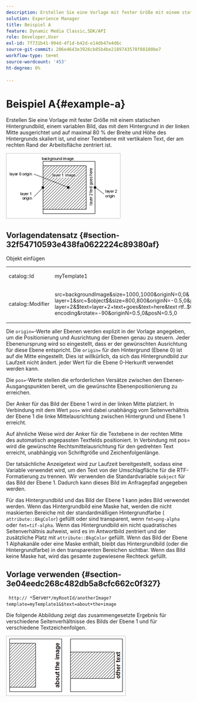 ```yaml
---
description: Erstellen Sie eine Vorlage mit fester Größe mit einem statischen Hintergrundbild, einem variablen Bild, das mit dem Hintergrund in der linken Mitte ausgerichtet und auf maximal 80 % der Breite und Höhe des Hintergrunds skaliert ist, und einer Textebene mit vertikalem Text, der am rechten Rand der Arbeitsfläche zentriert ist.
solution: Experience Manager
title: Beispiel A
feature: Dynamic Media Classic,SDK/API
role: Developer,User
exl-id: 7f731b41-994d-4f1d-b42d-e14db47e4d6c
source-git-commit: 206e4643e3926cb85b4be2189743578f88180be7
workflow-type: tm+mt
source-wordcount: '453'
ht-degree: 0%

---
```


# Beispiel A{#example-a}

Erstellen Sie eine Vorlage mit fester Größe mit einem statischen Hintergrundbild, einem variablen Bild, das mit dem Hintergrund in der linken Mitte ausgerichtet und auf maximal 80 % der Breite und Höhe des Hintergrunds skaliert ist, und einer Textebene mit vertikalem Text, der am rechten Rand der Arbeitsfläche zentriert ist.

![](assets/examplea.png)

## Vorlagendatensatz {#section-32f54710593e438fa0622224c89380af}

Objekt einfügen

<table id="simpletable_97ECA49445634F59B3F1D100412EFC70"> 
 <tr class="strow"> 
  <td class="stentry"> <p> <span class="codeph"> catalog::Id  </span> </p> </td> 
  <td class="stentry"> <p> <span class="codeph"> myTemplate1  </span> </p> </td> 
 </tr> 
 <tr class="strow"> 
  <td class="stentry"> <p> <span class="codeph"> catalog::Modifier  </span> </p> </td> 
  <td class="stentry"> <p> <span class="codeph"> src=backgroundImage&amp;size=1000,1000&amp;originN=0,0&amp; layer=1&amp;src=$object$&amp;size=800,800&amp;originN=-0.5,0&amp;posN=-0.5,0&amp; layer=2&amp;$text=layer+2+text+goes&amp;text=here&amp;text rtf..$text$...rtf-encoding&amp;rotate=-90&amp;originN=0.5,0&amp;posN=0.5,0  </span> </p> </td> 
 </tr> 
</table>

Die `origin=`-Werte aller Ebenen werden explizit in der Vorlage angegeben, um die Positionierung und Ausrichtung der Ebenen genau zu steuern. Jeder Ebenenursprung wird so eingestellt, dass er der gewünschten Ausrichtung für diese Ebene entspricht. Die `origin=` für den Hintergrund (Ebene 0) ist auf die Mitte eingestellt. Dies ist willkürlich, da sich das Hintergrundbild zur Laufzeit nicht ändert. jeder Wert für die Ebene 0-Herkunft verwendet werden kann.

Die `pos=`-Werte stellen die erforderlichen Versätze zwischen den Ebenen-Ausgangspunkten bereit, um die gewünschte Ebenenpositionierung zu erreichen.

Der Anker für das Bild der Ebene 1 wird in der linken Mitte platziert. In Verbindung mit dem Wert `pos=` wird dabei unabhängig vom Seitenverhältnis der Ebene 1 die linke Mittelausrichtung zwischen Hintergrund und Ebene 1 erreicht.

Auf ähnliche Weise wird der Anker für die Textebene in der rechten Mitte des automatisch angepassten Textfelds positioniert. In Verbindung mit pos= wird die gewünschte Rechtsmittelausrichtung für den gedrehten Text erreicht, unabhängig von Schriftgröße und Zeichenfolgenlänge.

Der tatsächliche Anzeigetext wird zur Laufzeit bereitgestellt, sodass eine Variable verwendet wird, um den Text von der Umschlagfläche für die RTF-Formatierung zu trennen. Wir verwenden die Standardvariable `$object` für das Bild der Ebene 1. Dadurch kann dieses Bild im Anfragepfad angegeben werden.

Für das Hintergrundbild und das Bild der Ebene 1 kann jedes Bild verwendet werden. Wenn das Hintergrundbild eine Maske hat, werden die nicht maskierten Bereiche mit der standardmäßigen Hintergrundfarbe ( `attribute::BkgColor`) gefüllt oder sind transparent, wenn `fmt=png-alpha` oder `fmt=tif-alpha`. Wenn das Hintergrundbild ein nicht quadratisches Seitenverhältnis aufweist, wird es im Antwortbild zentriert und der zusätzliche Platz mit `attribute::BkgColor` gefüllt. Wenn das Bild der Ebene 1 Alphakanäle oder eine Maske enthält, bleibt das Hintergrundbild (oder die Hintergrundfarbe) in den transparenten Bereichen sichtbar. Wenn das Bild keine Maske hat, wird das gesamte zugewiesene Rechteck gefüllt.

## Vorlage verwenden {#section-3e04eedc268c482db5a8cfc662c0f327}

` http:// *`Server`*/myRootId/anotherImage?template=myTemplate1&$text=about+the+image`

Die folgende Abbildung zeigt das zusammengesetzte Ergebnis für verschiedene Seitenverhältnisse des Bilds der Ebene 1 und für verschiedene Textzeichenfolgen.

![](assets/exampleausing.png)
